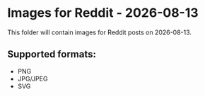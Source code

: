 # Images for Reddit - 2026-08-13

This folder will contain images for Reddit posts on 2026-08-13.

## Supported formats:
- PNG
- JPG/JPEG
- SVG
